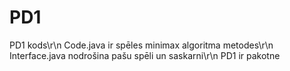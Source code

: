 # PD1
PD1 kods\r\n
Code.java ir spēles minimax algoritma metodes\r\n
Interface.java nodrošina pašu spēli un saskarni\r\n
PD1 ir pakotne
